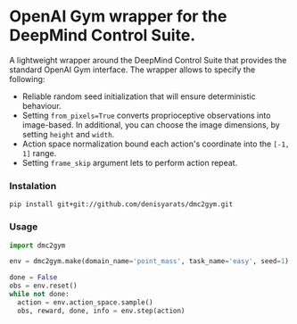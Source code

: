 # OpenAI Gym wrapper for the DeepMind Control Suite.

A lightweight wrapper around the DeepMind Control Suite that provides the standard OpenAI Gym interface. The wrapper allows to specify the following:

- Reliable random seed initialization that will ensure deterministic behaviour.
- Setting `from_pixels=True` converts proprioceptive observations into image-based. In additional, you can choose the image dimensions, by setting `height` and `width`.
- Action space normalization bound each action's coordinate into the `[-1, 1]` range.
- Setting `frame_skip` argument lets to perform action repeat.

### Instalation

```
pip install git+git://github.com/denisyarats/dmc2gym.git
```

### Usage

```python
import dmc2gym

env = dmc2gym.make(domain_name='point_mass', task_name='easy', seed=1)

done = False
obs = env.reset()
while not done:
  action = env.action_space.sample()
  obs, reward, done, info = env.step(action)
```
